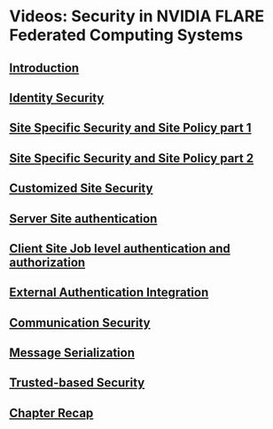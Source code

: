 # Videos: Security in NVIDIA FLARE Federated Computing Systems

## [Introduction](https://developer.download.nvidia.com/assets/Clara/flare/tutorials/Chapter6/part3-chapter6-06.0-security.mp4)
## [Identity Security](https://developer.download.nvidia.com/assets/Clara/flare/tutorials/Chapter6/part3-chapter6-06.1-identity_security.mp4)
## [Site Specific Security and Site Policy part 1](https://developer.download.nvidia.com/assets/Clara/flare/tutorials/Chapter6/part3-chapter6-06.2-site_specific_security_and_privacy.mp4)
## [Site Specific Security and Site Policy part 2](https://developer.download.nvidia.com/assets/Clara/flare/tutorials/Chapter6/part3-chapter6-06.2-site_security_and_privacy_nb.mp4)
## [Customized Site Security](https://developer.download.nvidia.com/assets/Clara/flare/tutorials/Chapter6/part3-chapter6-06.3-customized-site-security.mp4)
## [Server Site authentication](https://developer.download.nvidia.com/assets/Clara/flare/tutorials/Chapter6/part3-chapter6-06.3.1-server_side_auth_nb.mp4)
## [Client Site Job level authentication and authorization](https://developer.download.nvidia.com/assets/Clara/flare/tutorials/Chapter6/part3-chapter6-06.3.2-client_site_job_level_auth_nb.mp4)
## [External Authentication Integration](https://developer.download.nvidia.com/assets/Clara/flare/tutorials/Chapter6/part3-chapter6-06.3.3-external_auth_integration_nb.mp4)
## [Communication Security](https://developer.download.nvidia.com/assets/Clara/flare/tutorials/Chapter6/part3-chapter6-06.4-communication-security.mp4)
## [Message Serialization](https://developer.download.nvidia.com/assets/Clara/flare/tutorials/Chapter6/part3-chapter6-06.5-message-serialization.mp4)
## [Trusted-based Security](https://developer.download.nvidia.com/assets/Clara/flare/tutorials/Chapter6/part3-chapter6-06.6-trust-based-security.mp4)
## [Chapter Recap](https://developer.download.nvidia.com/assets/Clara/flare/tutorials/Chapter6/part3-chapter6-06.7-security_recap.mp4)











